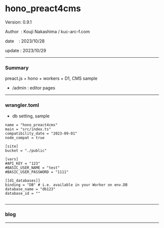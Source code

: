 ﻿# hono_preact4cms

 Version: 0.9.1

 Author  : Kouji Nakashima / kuc-arc-f.com

 date    : 2023/10/28

 update  : 2023/10/29 

***
### Summary

preact.js + hono + workers + D1, CMS sample

* /admin : editor pages

***
### wrangler.toml

* db setting, sample
```
name = "hono_preact4cms"
main = "src/index.ts"
compatibility_date = "2023-09-01"
node_compat = true

[site]
bucket = "./public"

[vars]
#API_KEY = "123"
#BASIC_USER_NAME = "test"
#BASIC_USER_PASSWORD = "1111"

[[d1_databases]]
binding = "DB" # i.e. available in your Worker on env.DB
database_name = "db123"
database_id = ""


```
***
### blog 


***

